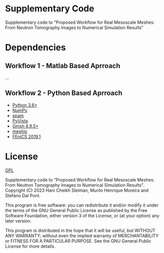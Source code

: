# Supplementary Code
Supplementary code to "Proposed Workflow for Real Mesoscale Meshes: From Neutron Tomography Images to Numerical Simulation Results"


# Dependencies
## Workflow 1 - Matlab Based Aprroach
...

## Workflow 2 - Python Based Aprroach
- [Python 3.6+](https://www.python.org/)
- [NumPy](https://www.numpy.org)
- [spam](https://ttk.gricad-pages.univ-grenoble-alpes.fr/spam/index.html)
- [PyVista](https://docs.pyvista.org/)
- [Gmsh 4.9.5+](https://gmsh.info/)
- [meshio](https://github.com/nschloe/meshio)
- [FEniCS 2019.1](https://fenicsproject.org/download/archive/)

# License
[GPL](https://github.com/TomoToFE/supp_code_mesoscale_mesh/blob/master/LICENSE)

Supplementary code to "Proposed Workflow for Real Mesoscale Meshes: From Neutron Tomography Images to Numerical Simulation Results". Copyright (C) 2023 Hani Cheikh Sleiman, Murilo Henrique Moreira and Stefano Dal Pont.

This program is free software: you can redistribute it and/or modify it under the terms of the GNU General Public License as published by the Free Software Foundation, either version 3 of the License, or (at your option) any later version.

This program is distributed in the hope that it will be useful, but WITHOUT ANY WARRANTY; without even the implied warranty of MERCHANTABILITY or FITNESS FOR A PARTICULAR PURPOSE.  See the GNU General Public License for more details.
